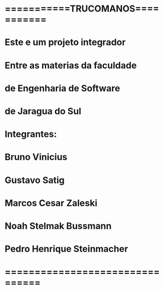 # ===========TRUCOMANOS===========
#
# Este e um projeto integrador 
# Entre as materias da faculdade
#   de Engenharia de Software
#	    de Jaragua do Sul
#
# Integrantes:
# Bruno Vinicius
# Gustavo Satig
# Marcos Cesar Zaleski
# Noah Stelmak Bussmann
# Pedro Henrique Steinmacher
#
# ================================
